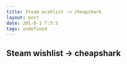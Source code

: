 ```yaml
---
title: Steam wishlist -> cheapshark
layout: post
date: 201-0-1 T:5:5
tags: undefined
---
```

## Steam wishlist -> cheapshark

